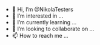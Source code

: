 - 👋 Hi, I’m @NikolaTesters
- 👀 I’m interested in ...
- 🌱 I’m currently learning ...
- 💞️ I’m looking to collaborate on ...
- 📫 How to reach me ...

<!---
NikolaTesters/NikolaTesters is a ✨ special ✨ repository because its `README.md` (this file) appears on your GitHub profile.
You can click the Preview link to take a look at your changes.
--->
